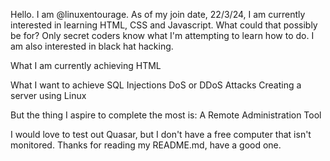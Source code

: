 Hello. I am @linuxentourage. 
As of my join date, 22/3/24, I am currently interested in learning HTML, CSS and Javascript.
What could that possibly be for? Only secret coders know what I'm attempting to learn how to do.
I am also interested in black hat hacking.

What I am currently achieving
 HTML
 

What I want to achieve
 SQL Injections
 DoS or DDoS Attacks
 Creating a server using Linux
 
 But the thing I aspire to complete the most is:
A Remote Administration Tool

I would love to test out Quasar, but I don't have a free computer that isn't monitored.
Thanks for reading my README.md, have a good one.
